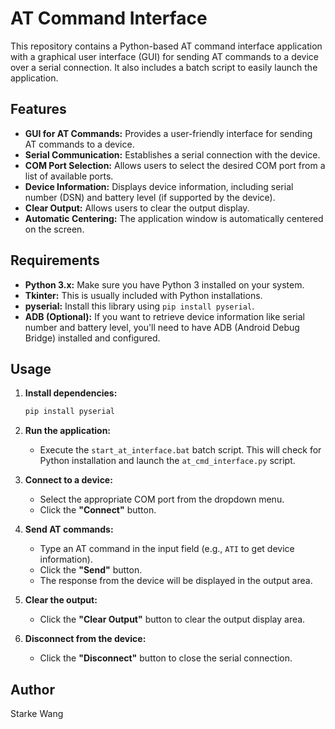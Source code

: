 # AT Command Interface

This repository contains a Python-based AT command interface application with a graphical user interface (GUI) for sending AT commands to a device over a serial connection. It also includes a batch script to easily launch the application.

## Features

* **GUI for AT Commands:** Provides a user-friendly interface for sending AT commands to a device.
* **Serial Communication:** Establishes a serial connection with the device.
* **COM Port Selection:** Allows users to select the desired COM port from a list of available ports.
* **Device Information:** Displays device information, including serial number (DSN) and battery level (if supported by the device).
* **Clear Output:** Allows users to clear the output display.
* **Automatic Centering:** The application window is automatically centered on the screen.

## Requirements

* **Python 3.x:** Make sure you have Python 3 installed on your system.
* **Tkinter:** This is usually included with Python installations.
* **pyserial:** Install this library using `pip install pyserial`.
* **ADB (Optional):** If you want to retrieve device information like serial number and battery level, you'll need to have ADB (Android Debug Bridge) installed and configured.

## Usage

1.  **Install dependencies:**

    ```bash
    pip install pyserial
    ```

2.  **Run the application:**

    *   Execute the `start_at_interface.bat` batch script. This will check for Python installation and launch the `at_cmd_interface.py` script.

3.  **Connect to a device:**

    *   Select the appropriate COM port from the dropdown menu.
    *   Click the **"Connect"** button.

4.  **Send AT commands:**

    *   Type an AT command in the input field (e.g., `ATI` to get device information).
    *   Click the **"Send"** button.
    *   The response from the device will be displayed in the output area.

5.  **Clear the output:**

    *   Click the **"Clear Output"** button to clear the output display area.

6.  **Disconnect from the device:**

    *   Click the **"Disconnect"** button to close the serial connection.

## Author

Starke Wang
